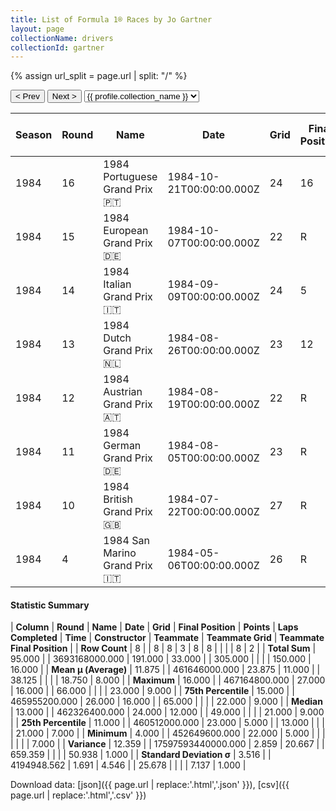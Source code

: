 ```yaml
---
title: List of Formula 1® Races by Jo Gartner
layout: page
collectionName: drivers
collectionId: gartner
---
```


{% assign url_split = page.url | split: "/" %}
<div id="collection-navigation">
<button onclick="selector.options[selector.selectedIndex-1].value && (window.location = selector.options[selector.selectedIndex-1].value);">&lt; Prev</button>
<button onclick="selector.options[selector.selectedIndex+1].value && (window.location = selector.options[selector.selectedIndex+1].value);">Next &gt;</button>
<select id="selector" onchange="this.options[this.selectedIndex].value && (window.location = this.options[this.selectedIndex].value);">
  {% for collectionId in site.data[page.collectionName].refs %}
    {% if collectionId == page.collectionId %}
      {% assign selected = "selected" %}
    {% else %}
      {% assign selected = "" %}
    {% endif %}
    {% assign profile = site.data[page.collectionName][collectionId].profile %}
    <option value="/f1/{{ page.collectionName }}/{{ collectionId }}/{{ url_split[4] }}" {{ selected }}>{{ profile.collection_name }}</option>
  {% endfor %}
</select>
</div>

| Season | Round | Name | Date | Grid | Final Position | Points | Laps Completed | Time | Constructor | Teammate | Teammate Grid | Teammate Final Position |
|--|--|--|--|--|--|--|--|--|--|--|--|--|
| 1984 | 16 | 1984 Portuguese Grand Prix 🇵🇹 | 1984-10-21T00:00:00.000Z | 24 | 16 | 0.0 | 65 |   | Osella 🇮🇹 | [Piercarlo Ghinzani 🇮🇹](/f1/drivers/ghinzani) | 22 | R |
| 1984 | 15 | 1984 European Grand Prix 🇩🇪 | 1984-10-07T00:00:00.000Z | 22 | R | 0.0 | 60 |   | Osella 🇮🇹 | [Piercarlo Ghinzani 🇮🇹](/f1/drivers/ghinzani) | 20 | R |
| 1984 | 14 | 1984 Italian Grand Prix 🇮🇹 | 1984-09-09T00:00:00.000Z | 24 | 5 | 0.0 | 49 |   | Osella 🇮🇹 | [Piercarlo Ghinzani 🇮🇹](/f1/drivers/ghinzani) | 22 | 7 |
| 1984 | 13 | 1984 Dutch Grand Prix 🇳🇱 | 1984-08-26T00:00:00.000Z | 23 | 12 | 0.0 | 66 |   | Osella 🇮🇹 | [Piercarlo Ghinzani 🇮🇹](/f1/drivers/ghinzani) | 21 | R |
| 1984 | 12 | 1984 Austrian Grand Prix 🇦🇹 | 1984-08-19T00:00:00.000Z | 22 | R | 0.0 | 6 |   | Osella 🇮🇹 | [Piercarlo Ghinzani 🇮🇹](/f1/drivers/ghinzani) | 23 | R |
| 1984 | 11 | 1984 German Grand Prix 🇩🇪 | 1984-08-05T00:00:00.000Z | 23 | R | 0.0 | 13 |   | Osella 🇮🇹 | [Piercarlo Ghinzani 🇮🇹](/f1/drivers/ghinzani) | 21 | R |
| 1984 | 10 | 1984 British Grand Prix 🇬🇧 | 1984-07-22T00:00:00.000Z | 27 | R | 0.0 | 0 |   | Osella 🇮🇹 | [Piercarlo Ghinzani 🇮🇹](/f1/drivers/ghinzani) | 21 | 9 |
| 1984 | 4 | 1984 San Marino Grand Prix 🇮🇹 | 1984-05-06T00:00:00.000Z | 26 | R | 0.0 | 46 |   | Osella 🇮🇹 | [Piercarlo Ghinzani 🇮🇹](/f1/drivers/ghinzani) | 0 | F |

#### Statistic Summary

| **Column** | **Round** | **Name** | **Date** | **Grid** | **Final Position** | **Points** | **Laps Completed** | **Time** | **Constructor** | **Teammate** | **Teammate Grid** | **Teammate Final Position** |
| **Row Count** | 8 |  | 8 | 8 | 3 | 8 | 8 |  |  |  | 8 | 2 |
| **Total Sum** | 95.000 |  | 3693168000.000 | 191.000 | 33.000 |  | 305.000 |  |  |  | 150.000 | 16.000 |
| **Mean μ (Average)** | 11.875 |  | 461646000.000 | 23.875 | 11.000 |  | 38.125 |  |  |  | 18.750 | 8.000 |
| **Maximum** | 16.000 |  | 467164800.000 | 27.000 | 16.000 |  | 66.000 |  |  |  | 23.000 | 9.000 |
| **75th Percentile** | 15.000 |  | 465955200.000 | 26.000 | 16.000 |  | 65.000 |  |  |  | 22.000 | 9.000 |
| **Median** | 13.000 |  | 462326400.000 | 24.000 | 12.000 |  | 49.000 |  |  |  | 21.000 | 9.000 |
| **25th Percentile** | 11.000 |  | 460512000.000 | 23.000 | 5.000 |  | 13.000 |  |  |  | 21.000 | 7.000 |
| **Minimum** | 4.000 |  | 452649600.000 | 22.000 | 5.000 |  |  |  |  |  |  | 7.000 |
| **Variance** | 12.359 |  | 17597593440000.000 | 2.859 | 20.667 |  | 659.359 |  |  |  | 50.938 | 1.000 |
| **Standard Deviation σ** | 3.516 |  | 4194948.562 | 1.691 | 4.546 |  | 25.678 |  |  |  | 7.137 | 1.000 |

Download data: [json]({{ page.url | replace:'.html','.json' }}), [csv]({{ page.url | replace:'.html','.csv' }})
